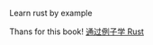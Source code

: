 Learn rust by example

Thans for this book! [通过例子学 Rust](https://rustwiki.org/zh-CN/rust-by-example/)